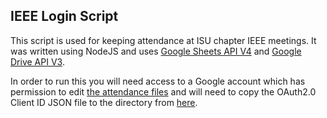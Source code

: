 ## IEEE Login Script

This script is used for keeping attendance at ISU chapter IEEE meetings. 
It was written using NodeJS and uses [Google Sheets API V4](https://developers.google.com/sheets/api/reference/rest/) and [Google Drive API V3](https://developers.google.com/drive/v3/reference/). 

In order to run this you will need access to a Google account which has permission to edit 
[the attendance files](https://drive.google.com/drive/u/1/folders/0B2RZchU2dvreZXd0SkpOOC16Slk) and will need to copy the OAuth2.0 Client ID JSON file to the directory from [here](https://console.developers.google.com/apis/credentials?project=silken-apex-192523).
